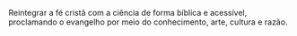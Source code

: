 Reintegrar a fé cristã com a ciência de forma bíblica e acessível, proclamando o evangelho por meio do conhecimento, arte, cultura e razão.